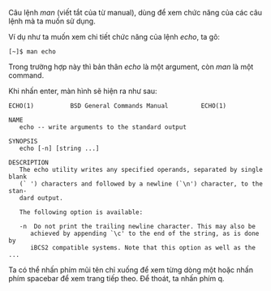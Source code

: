 Câu lệnh _man_ \(viết tắt của từ manual\), dùng để xem chức năng của các câu lệnh mà ta muốn sử dụng.

Ví dụ như ta muốn xem chi tiết chức năng của lệnh _echo_, ta gõ:

```
[~]$ man echo
```

Trong trường hợp này thì bản thân _echo_ là một argument, còn _man_ là một command.

Khi nhấn enter, màn hình sẽ hiện ra như sau:

    ECHO(1)          BSD General Commands Manual         ECHO(1)

    NAME
       echo -- write arguments to the standard output

    SYNOPSIS
       echo [-n] [string ...]

    DESCRIPTION
       The echo utility writes any specified operands, separated by single blank
       (` ') characters and followed by a newline (`\n') character, to the stan-
       dard output.

       The following option is available:

       -n  Do not print the trailing newline character. This may also be
          achieved by appending `\c' to the end of the string, as is done by
          iBCS2 compatible systems. Note that this option as well as the
    ...

Ta có thể nhấn phím mũi tên chỉ xuống để xem từng dòng một hoặc nhấn phím spacebar để xem trang tiếp theo. Để thoát, ta nhấn phím q.

